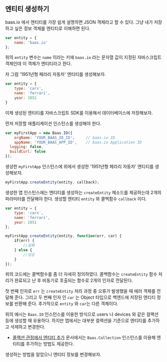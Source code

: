 ## 엔티티 생성하기

baas.io 에서 엔티티를 가장 쉽게 설명하면 JSON 객체라고 할 수 있다.  그냥 내가 저장하고 싶은 정보 객체를 엔티티로 이해하면 된다.

``` js
var entity = {
	name: 'baas.io'
};
```

위의 `entity` 변수는 `name` 이라는 키에 `baas.io` 라는 문자열 값이 지정된 자바스크립트 객체인데 이 객체가 엔티티라고 한다.

자 그럼 '1951년형 페라리 자동차' 엔티티를 생성해보자.

``` js
var entity = {
	type: 'cars',
	name: 'ferrari',
	year: 1851
}
```

이제 생성된 엔티티를 자바스크립트 SDK를 이용해서 데이터베이스에 저장해보자.

먼저 저장할 애플리케이션 인스턴스를 생성해야 한다. 

``` js
var myFirstApp = new Baas.IO({
	orgName: 'YOUR_BAAS_IO_ID',		// baas.io ID
	appName: 'YOUR_BAAS_APP_ID',	// baas.io Application ID
  logging: false,
  buildCurl: false
});
```

생성한 `myFirstApp` 인스턴스에 위에서 생성한 '1951년형 페라리 자동차' 엔티티를 생성해보자.

``` js
myFirstApp.createEntity(entity, callback);
```

생성한 앱 인스턴스에는 엔티티를 생성하는 `createEntity` 메소드를 제공하는데 2개의 파라미터를 전달해야 한다.  생성할 엔티티 `entity` 와 콜백함수 `callback` 이다. 

``` js
var entity = {
	type: 'cars',
	name: 'ferrari',
	year: 1851
};

myFirstApp.createEntity(entity, function(err, car) {
	if(err) {
		//실패
	} else {
		//성공
	}	
});
```

위의 코드에는 콜백함수를 좀 더 자세히 정의하였다.  콜백함수는 `createEntity` 함수 처리가 완료되고 난 후 비동기로 호출되는 함수로 2개의 인자로 전달된다.

첫 번째 인자로 `err` 는 `createEntity` 처리 과정 중 오류가 발생했을 때 에러 객체를 전달해 준다. 그리고 두 번째 인자 인 `car` 는 Object 타입으로 백엔드에 저장된 엔티티 정보를 반환해 준다. 추가적으로 `entity` 와 `car`는 다른 객체이다. 

위의 예시는 `Baas.IO` 인스턴스를 이용한 방식으로 users 나 devices 와 같은 컬랙션 등에 생성할 때 유용하다. 하지만 앱에서는 대부분 컬랙션을 기준으로 엔티티를 추가하고 삭제하고 변경한다.

* [콜랙션 관점에서 엔티티 추가]() 문서에서는 `Baas.Collection` 인스턴스를 이용해 엔티티를 추가하는 방법도 제공한다.

생성하는 방법을 알았으니 엔티티 정보를 변경해보자.